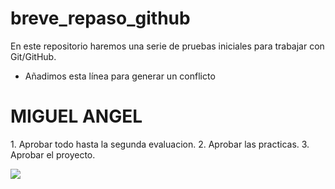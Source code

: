 # breve_repaso_github
En este repositorio haremos una serie de pruebas iniciales para trabajar con Git/GitHub.

* Añadimos esta línea para generar un conflicto

<h1> MIGUEL ANGEL </h1>

<p> 1. Aprobar todo hasta la segunda evaluacion. 
    2. Aprobar las practicas. 
    3. Aprobar el proyecto.
</p>

<img src="GitHub-MiguelAngel">
